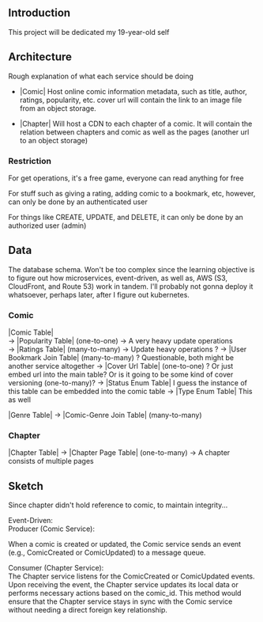 ## Introduction
This project will be dedicated my 19-year-old self

## Architecture
Rough explanation of what each service should be doing

- |Comic|
Host online comic information metadata, such as title, author, ratings, popularity, etc. 
cover url will contain the link to an image file from an object storage.

- |Chapter|
Will host a CDN to each chapter of a comic. It will contain the relation between chapters 
and comic as well as the pages (another url to an object storage)

### Restriction
For get operations, it's a free game, everyone can read anything for free

For stuff such as giving a rating, adding comic to a bookmark, etc, however, can only be done by an authenticated user

For things like CREATE, UPDATE, and DELETE, it can only be done by an authorized user (admin)

## Data
The database schema. Won't be too complex since the learning objective is to figure out 
how microservices, event-driven, as well as, AWS (S3, CloudFront, and Route 53) work in tandem. 
I'll probably not gonna deploy it whatsoever, perhaps later, after I figure out kubernetes.

### Comic
|Comic Table|  
-> |Popularity Table| (one-to-one) -> A very heavy update operations  
-> |Ratings Table| (many-to-many) -> Update heavy operations ?
-> |User Bookmark Join Table| (many-to-many) ? Questionable, both might be another service altogether
-> |Cover Url Table| (one-to-one) ? Or just embed url into the main table? Or is it going to be some kind of cover versioning (one-to-many)?
-> |Status Enum Table| I guess the instance of this table can be embedded into the comic table
-> |Type Enum Table| This as well

|Genre Table|
-> |Comic-Genre Join Table| (many-to-many)

### Chapter
|Chapter Table|
-> |Chapter Page Table| (one-to-many) -> A chapter consists of multiple pages

## Sketch
Since chapter didn't hold reference to comic, to maintain integrity...

Event-Driven:  
Producer (Comic Service):

When a comic is created or updated, the Comic service sends an event (e.g., ComicCreated or ComicUpdated) to a message queue.

Consumer (Chapter Service):  
The Chapter service listens for the ComicCreated or ComicUpdated events. Upon receiving the event, the Chapter service updates its local data or performs necessary actions based on the comic_id.
This method would ensure that the Chapter service stays in sync with the Comic service without needing a direct foreign key relationship.

